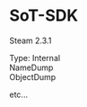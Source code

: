 # SoT-SDK


Steam 2.3.1

Type: Internal                                                                                                                                                                     
NameDump                                                                                                                                                                           
ObjectDump                                                                                                                                                                         

etc...
